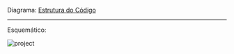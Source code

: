 Diagrama:
[Estrutura do Código](https://github.com/cardosorrenan/micros-ufc/blob/master/assembly/cronometroRegressivo/img/fluxograma.jpg)

---

Esquemático:

![project](https://github.com/cardosorrenan/micros-ufc/blob/master/assembly/cronometroRegressivo/img/project.png)
